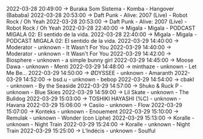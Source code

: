 2022-03-28 20:49:00 -> Buraka Som Sistema - Komba - Hangover (Bababa)
2022-03-28 20:53:00 -> Daft Punk - Alive: 2007 (Live) - Robot Rock / Oh Yeah
2022-03-28 20:53:00 -> Daft Punk - Alive: 2007 (Live) - Robot Rock / Oh Yeah
2022-03-28 22:40:00 -> Migala - Migala - PODCAST MIGALA 02: El sentido de la vida.
2022-03-28 22:40:00 -> Migala - Migala - PODCAST MIGALA 02: El sentido de la vida.
2022-03-29 14:40:00 -> Moderator - unknown - It Wasn't For You
2022-03-29 14:40:00 -> Moderator - unknown - It Wasn't For You
2022-03-29 14:42:00 -> Biosphere - unknown - a simple bunny girl
2022-03-29 14:45:00 -> Moose Dawa - unknown - Menti
2022-03-29 14:48:00 -> minthaze - unknown - Let Me Be...
2022-03-29 14:50:00 -> ØDYSSEE - unknown - Amaranth
2022-03-29 14:52:00 -> bsd.u - unknown - bebop
2022-03-29 14:54:00 -> cbakl - unknown - By the Seaside
2022-03-29 14:57:00 -> Shuko & Ruck P - unknown - Blue Skies
2022-03-29 14:59:00 -> Lil Skate - unknown - The Bulldog
2022-03-29 15:03:00 -> TOSHIKI HAYASHI (%C) - unknown - Havana
2022-03-29 15:06:00 -> Casiio - unknown - Flow
2022-03-29 15:07:00 -> Konteks - unknown - Enouement
2022-03-29 15:10:00 -> Remulak - unknown - Wonder (con Liphe)
2022-03-29 15:13:00 -> Koralle - unknown - Night Train
2022-03-29 15:24:00 -> Koralle - unknown - Night Train
2022-03-29 15:25:00 -> L’Indécis - unknown - Soulful
